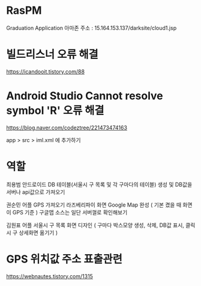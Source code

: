 # RasPM
Graduation Application 아마존 주소 : 15.164.153.137/darksite/cloud1.jsp

# 빌드리스너 오류 해결
https://icandooit.tistory.com/88

# Android Studio Cannot resolve symbol 'R' 오류 해결
https://blog.naver.com/codeztree/221473474163

app > src > iml.xml 에 추가하기

# 역할

최용범 안드로이드 DB 테이블(서울시 구 목록 및 각 구마다의 테이블) 생성 및 DB값을 서버나 api값으로 가져오기

권순민 어플 GPS 가져오기 라즈베리파이 화면 Google Map 완성 ( 기본 켰을 때 화면이 GPS 기준 ) 구글맵 소스는 일단 서버껄로 확인해보기

김원표 어플 서울시 구 목록 화면 디자인 ( 구마다 박스모양 생성, 삭제, DB값 표시, 클릭시 구 상세화면 옮기기 )

# GPS 위치값 주소 표출관련
https://webnautes.tistory.com/1315

